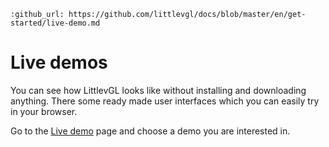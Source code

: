 ```eval_rst
:github_url: https://github.com/littlevgl/docs/blob/master/en/get-started/live-demo.md
```
# Live demos

You can see how LittlevGL looks like without installing and downloading anything. 
There some ready made user interfaces which you can easily try in your browser.

Go to the [Live demo](https://littlevgl.com/live-demo) page and choose a demo you are interested in.
